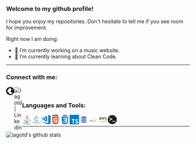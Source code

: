 ### Welcome to my github profile!
I hope you enjoy my repositories. Don't hesitate to tell me if you see room for improvement.

Right now I am doing:
- 🔭 I’m currently working on a music website.
- 🌱 I’m currently learning about Clean Code.

---

<p></p>

### Connect with me:

[<img align="left" alt="dunecoder.com" width="22px" src="https://raw.githubusercontent.com/iconic/open-iconic/master/svg/globe.svg" />][website]
[<img align="left" alt="iagotd | LinkedIn" width="22px" src="https://cdn.jsdelivr.net/npm/simple-icons@v3/icons/linkedin.svg" />][linkedin]

<br>
<p></p>

### Languages and Tools:

<img align="left" alt="Java" width="26px" src="https://raw.githubusercontent.com/github/explore/80688e429a7d4ef2fca1e82350fe8e3517d3494d/topics/java/java.png" />
<img align="left" alt="C" width="26px" src="https://raw.githubusercontent.com/github/explore/80688e429a7d4ef2fca1e82350fe8e3517d3494d/topics/c/c.png" />
<img align="left" alt="Visual Studio Code" width="26px" src="https://raw.githubusercontent.com/github/explore/80688e429a7d4ef2fca1e82350fe8e3517d3494d/topics/visual-studio-code/visual-studio-code.png" />
<img align="left" alt="HTML5" width="26px" src="https://raw.githubusercontent.com/github/explore/80688e429a7d4ef2fca1e82350fe8e3517d3494d/topics/html/html.png" />
<img align="left" alt="CSS3" width="26px" src="https://raw.githubusercontent.com/github/explore/80688e429a7d4ef2fca1e82350fe8e3517d3494d/topics/css/css.png" />
<img align="left" alt="TypeScript" width="26px" src="https://raw.githubusercontent.com/github/explore/80688e429a7d4ef2fca1e82350fe8e3517d3494d/topics/typescript/typescript.png" />
<img align="left" alt="SQL" width="26px" src="https://raw.githubusercontent.com/github/explore/80688e429a7d4ef2fca1e82350fe8e3517d3494d/topics/sql/sql.png" />
<img align="left" alt="MySQL" width="26px" src="https://raw.githubusercontent.com/github/explore/80688e429a7d4ef2fca1e82350fe8e3517d3494d/topics/mysql/mysql.png" />
<img align="left" alt="AWS" width="26px" src="https://raw.githubusercontent.com/github/explore/80688e429a7d4ef2fca1e82350fe8e3517d3494d/topics/aws/aws.png" />
<img align="left" alt="Terminal" width="26px" src="https://raw.githubusercontent.com/github/explore/80688e429a7d4ef2fca1e82350fe8e3517d3494d/topics/terminal/terminal.png" />

<br>
<p></p>

---

![iagotd's github stats](https://github-readme-stats.vercel.app/api?username=iagotd&count_private=true&show_icons=true&hide=contribs)

[website]: https://www.dunecoder.com
[linkedin]: https://www.linkedin.com/in/iago-tudela-diaz
